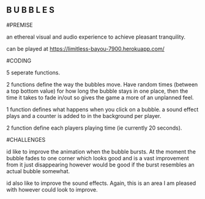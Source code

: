 ## B U B B L E S

#PREMISE

an ethereal visual and audio experience to achieve pleasant tranquility.

can be played at https://limitless-bayou-7900.herokuapp.com/

#CODING

5 seperate functions.

 2 functions define the way the bubbles move. Have random times (between a top 
 bottom value) for how long the bubble stays in one place, then the time it takes
 to fade in/out so gives the game a more of an unplanned feel.

 1 function defines what happens when you click on a bubble.
 a sound effect plays and a counter is added to in the background per player.

 2 function define each players playing time (ie currently 20 seconds).

#CHALLENGES

id like to improve the animation when the bubble bursts. At the moment the bubble 
fades to one corner which looks good and is a vast improvement from it just
disappearing however would be good if the burst resembles an actual bubble somewhat.

id also like to improve the sound effects. Again, this is an area I am pleased
with however could look to improve.





